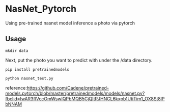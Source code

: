 # NasNet_Pytorch

Using pre-trained nasnet model inference a photo via pytorch

## Usage 

```
mkdir data
```
Next, put the photo you want to predict with under the /data directory.
```
pip install pretrainedmodels 
```
```
python nasnet_test.py
```

reference:https://github.com/Cadene/pretrained-models.pytorch/blob/master/pretrainedmodels/models/nasnet.py?fbclid=IwAR3flVccOmWswIQPbMQB5CjQItRJHNCL6kxpb1UtiTim1_OX8St8lPbNNAM
